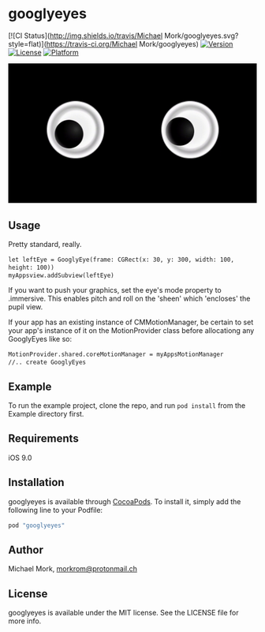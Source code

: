 # googlyeyes

[![CI Status](http://img.shields.io/travis/Michael Mork/googlyeyes.svg?style=flat)](https://travis-ci.org/Michael Mork/googlyeyes)
[![Version](https://img.shields.io/cocoapods/v/googlyeyes.svg?style=flat)](http://cocoapods.org/pods/googlyeyes)
[![License](https://img.shields.io/cocoapods/l/googlyeyes.svg?style=flat)](http://cocoapods.org/pods/googlyeyes)
[![Platform](https://img.shields.io/cocoapods/p/googlyeyes.svg?style=flat)](http://cocoapods.org/pods/googlyeyes)

![alt tag](eyes-gif-vid.gif)

## Usage

Pretty standard, really.

    let leftEye = GooglyEye(frame: CGRect(x: 30, y: 300, width: 100, height: 100))
    myAppsview.addSubview(leftEye)

If you want to push your graphics, set the eye's mode property to .immersive. This enables pitch and roll on the 'sheen' which 'encloses' the pupil view.

If your app has an existing instance of CMMotionManager, be certain to set your app's instance of it on the MotionProvider class before allocationg any GooglyEyes like so:

    MotionProvider.shared.coreMotionManager = myAppsMotionManager
    //.. create GooglyEyes

## Example

To run the example project, clone the repo, and run `pod install` from the Example directory first.

## Requirements

iOS 9.0

## Installation

googlyeyes is available through [CocoaPods](http://cocoapods.org). To install
it, simply add the following line to your Podfile:

```ruby
pod "googlyeyes"
```

## Author

Michael Mork, morkrom@protonmail.ch

## License

googlyeyes is available under the MIT license. See the LICENSE file for more info.
